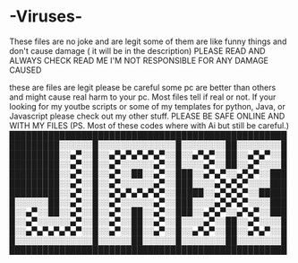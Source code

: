 # -Viruses-

These files are no joke and are legit some of them are like funny things and don't cause damage ( it will be in the description) PLEASE READ AND ALWAYS CHECK READ ME I'M NOT RESPONSIBLE FOR ANY DAMAGE CAUSED


these are files are legit please be careful some pc are better than others and might cause real harm to your pc. Most files tell if real or not. If your looking for my youtbe scripts or some of my templates for python, Java, or Javascript please check out my other stuff. PLEASE BE SAFE ONLINE AND WITH MY FILES (PS. Most of these codes where with Ai but still be careful.)
                                          ██████████████████████████████████████████████████
                                          █████████░░░░░░█░░░░░░░░░░░░░░█░░░░░░░░██░░░░░░░░█
                                          █████████░░▄▀░░█░░▄▀▄▀▄▀▄▀▄▀░░█░░▄▀▄▀░░██░░▄▀▄▀░░█
                                          █████████░░▄▀░░█░░▄▀░░░░░░▄▀░░█░░░░▄▀░░██░░▄▀░░░░█
                                          █████████░░▄▀░░█░░▄▀░░██░░▄▀░░███░░▄▀▄▀░░▄▀▄▀░░███
                                          █████████░░▄▀░░█░░▄▀░░░░░░▄▀░░███░░░░▄▀▄▀▄▀░░░░███
                                          █████████░░▄▀░░█░░▄▀▄▀▄▀▄▀▄▀░░█████░░▄▀▄▀▄▀░░█████
                                          █░░░░░░██░░▄▀░░█░░▄▀░░░░░░▄▀░░███░░░░▄▀▄▀▄▀░░░░███
                                          █░░▄▀░░██░░▄▀░░█░░▄▀░░██░░▄▀░░███░░▄▀▄▀░░▄▀▄▀░░███
                                          █░░▄▀░░░░░░▄▀░░█░░▄▀░░██░░▄▀░░█░░░░▄▀░░██░░▄▀░░░░█
                                          █░░▄▀▄▀▄▀▄▀▄▀░░█░░▄▀░░██░░▄▀░░█░░▄▀▄▀░░██░░▄▀▄▀░░█
                                          █░░░░░░░░░░░░░░█░░░░░░██░░░░░░█░░░░░░░░██░░░░░░░░█
                                          ██████████████████████████████████████████████████

